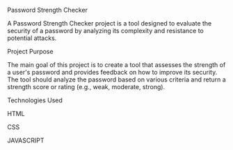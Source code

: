 Password Strength Checker

A Password Strength Checker project is a tool designed to evaluate the security of a password by analyzing its complexity and resistance to potential attacks.


Project Purpose

The main goal of this project is to create a tool that assesses the strength of a user's password and provides feedback on how to improve its security. The tool should analyze the password based on various criteria and return a strength score or rating (e.g., weak, moderate, strong).


Technologies Used

HTML

CSS

JAVASCRIPT
